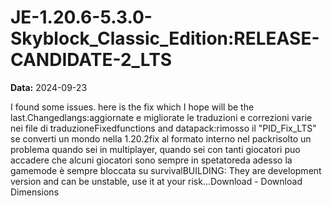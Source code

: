 # JE-1.20.6-5.3.0-Skyblock_Classic_Edition:RELEASE-CANDIDATE-2_LTS

**Data:** 2024-09-23

I found some issues. here is the fix which I hope will be the last.Changedlangs:aggiornate e migliorate le traduzioni e correzioni varie nei file di traduzioneFixedfunctions and datapack:rimosso il "PID_Fix_LTS" se converti un mondo nella 1.20.2fix al formato interno nel packrisolto un problema quando sei in multiplayer, quando sei con tanti giocatori puo accadere che alcuni giocatori sono sempre in spetatoreda adesso la gamemode è sempre bloccata su survivalBUILDING: They are development version and can be unstable, use it at your risk...Download - Download Dimensions
